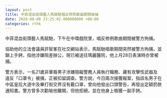 ```yaml
---
layout: post
title: 中菲混血街頭藝人馬賦馳唱反修例歌曲期間被捕
date: 2020-08-08 23:25:02.000000000 +08:00
categories: rthk
---
```


中菲混血街頭藝人馬賦馳，下午在中環戲院里，唱反修例歌曲期間被警方拘捕。

協助他的立法會議員許智峯在社交網站表示，馬賦馳唱歌期間突然被警方拘捕，並鎖上手銬，指他涉嫌阻差辦公，現已被送往瑪麗醫院，他上月28日表演時亦曾被捕。

警方表示，一名21歲非華裔男子涉嫌阻礙警務人員執行職務、藏有攻擊性武器及違反「口罩令」被捕，正被扣留調查。警方說，今日兩次接獲報案，指該名男子在中區皇后大道中及畢打街交界沒有戴口罩，曾向他發出口頭警告，再發出定額罰款通知書。警方曾多次勸喻他離開，但他拒絕，並在他身上檢獲一副手銬。

